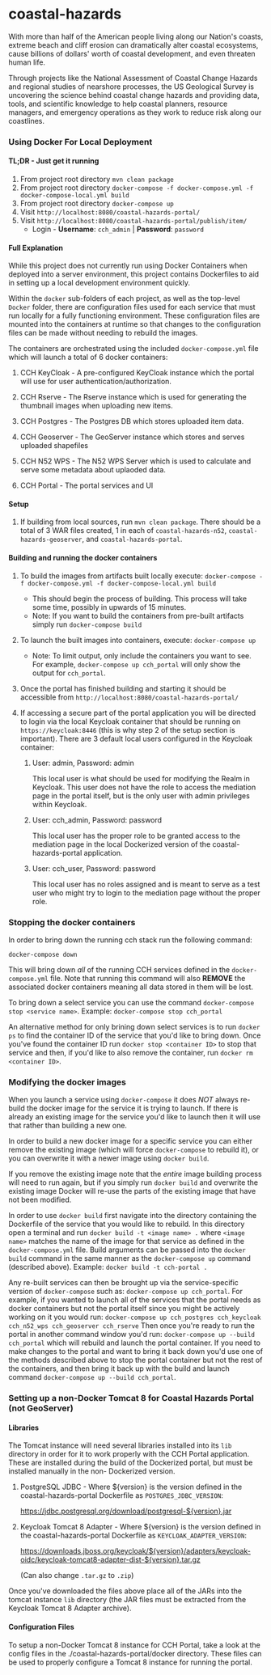 coastal-hazards
===============

With more than half of the American people living along our Nation's coasts,
extreme beach and cliff erosion can dramatically alter coastal ecosystems, cause
billions of dollars' worth of coastal development, and even threaten human life.

Through projects like the National Assessment of Coastal Change Hazards and
regional studies of nearshore processes, the US Geological Survey is uncovering
the science behind coastal change hazards and providing data, tools, and
scientific knowledge to help coastal planners, resource managers, and emergency
operations as they work to reduce risk along our coastlines.

### **Using Docker For Local Deployment**

#### TL;DR - Just get it running

1. From project root directory `mvn clean package`
2. From project root directory `docker-compose -f docker-compose.yml -f docker-compose-local.yml build`
3. From project root directory `docker-compose up`
4. Visit `http://localhost:8080/coastal-hazards-portal/`
5. Visit `http://localhost:8080/coastal-hazards-portal/publish/item/`
    - Login - **Username**: `cch_admin` | **Password**: `password`

#### Full Explanation

While this project does not currently run using Docker Containers when deployed
into a server environment, this project contains Dockerfiles to aid in setting
up a local development environment quickly.

Within the `docker` sub-folders of each project, as well as the top-level
`Docker` folder, there are configuration files used for each service that must
run locally for a fully functioning environment. These configuration files are
mounted into the containers at runtime so that changes to the configuration
files can be made without needing to rebuild the images.

The containers are orchestrated using the included `docker-compose.yml` file
which will launch a total of 6 docker containers:

1. CCH KeyCloak - A pre-configured KeyCloak instance which the portal will use for
user authentication/authorization.

2. CCH Rserve - The Rserve instance which is used for generating the thumbnail
images when uploading new items.

3. CCH Postgres - The Postgres DB which stores uploaded item data.

4. CCH Geoserver - The GeoServer instance which stores and serves uploaded shapefiles

5. CCH N52 WPS - The N52 WPS Server which is used to calculate and serve some metadata
about uplaoded data.

6. CCH Portal - The portal services and UI

#### Setup
1. If building from local sources, run `mvn clean package`. There should be a
   total of 3 WAR files created, 1 in each of `coastal-hazards-n52`,
   `coastal-hazards-geoserver`, and `coastal-hazards-portal`.

#### Building and running the docker containers

1. To build the images from artifacts built locally execute:
    `docker-compose -f docker-compose.yml -f docker-compose-local.yml build`
    * This should begin the process of building. This process will take some
      time, possibly in upwards of 15 minutes.
    * Note: If you want to build the containers from pre-built artifacts
      simply run `docker-compose build`

2. To launch the built images into containers, execute: `docker-compose up`
    * Note: To limit output, only include the containers you want to see. For
      example, `docker-compose up cch_portal` will only show the output for
      `cch_portal`.

3. Once the portal has finished building and starting it should be accessible
   from `http://localhost:8080/coastal-hazards-portal/`

4. If accessing a secure part of the portal application you will be directed to
   login via the local Keycloak container that should be running on
   `https://keycloak:8446` (this is why step 2 of the setup section is
   important). There are 3 default local users configured in the Keycloak
   container:

    1. User: admin, Password: admin

        This local user is what should be used for modifying the Realm in
        Keycloak. This user does not have the role to access the mediation page
        in the portal itself, but is the only user with admin privileges within
        Keycloak.

    2. User: cch_admin, Password: password

        This local user has the proper role to be granted access to the
        mediation page in the local Dockerized version of the
        coastal-hazards-portal application.

    3. User: cch_user, Password: password

        This local user has no roles assigned and is meant to serve as a test
        user who might try to login to the mediation page without the proper
        role.

### **Stopping the docker containers**

In order to bring down the running cch stack run the following command:

`docker-compose down`

This will bring down _all_ of the running CCH services defined in the
`docker-compose.yml` file. Note that running this command will also __REMOVE__
the associated docker containers meaning all data stored in them will be lost.

To bring down a select service you can use the command `docker-compose stop <service name>`.
Example: `docker-compose stop cch_portal`

An alternative method for only brining down select services is to run 
`docker ps` to find the container ID of the service that you'd like to bring down.
Once you've found the container ID run `docker stop <container ID>` to stop
that service and then, if you'd like to also remove the container, run 
`docker rm <container ID>`.

### **Modifying the docker images**

When you launch a service using `docker-compose` it does _NOT_ always re-build
the docker image for the service it is trying to launch. If there is already an
existing image for the service you'd like to launch then it will use that rather
than building a new one.

In order to build a new docker image for a specific service you can either
remove the existing image (which will force `docker-compose` to rebuild it), or
you can overwrite it with a newer image using `docker build`.

If you remove the existing image note that the _entire_ image building process
will need to run again, but if you simply run `docker build` and overwrite the
existing image Docker will re-use the parts of the existing image that have not
been modified.

In order to use `docker build` first navigate into the directory containing the
Dockerfile of the service that you would like to rebuild. In this directory
open a terminal and run `docker build -t <image name> .` where `<image name>`
matches the name of the image for that service as defined in the
`docker-compose.yml` file. Build arguments can be passed into the `docker build`
command in the same manner as the `docker-compose up` command (described above).
Example: `docker build -t cch-portal .`

Any re-built services can then be brought up via the service-specific version of
`docker-compose` such as: `docker-compose up cch_portal`. For example, if you
wanted to launch all of the services that the portal needs as docker containers
but not the portal itself since you might be actively working on it you would run:
`docker-compose up cch_postgres cch_keycloak cch_n52_wps cch_geoserver cch_rserve`
Then once you're ready to run the portal in another command window you'd run:
`docker-compose up --build cch_portal` which will rebuild and launch the portal
container. If you need to make changes to the portal and want to bring it back down
you'd use one of the methods described above to stop the portal container but not
the rest of the containers, and then bring it back up with the build and launch
command `docker-compose up --build cch_portal`.

### **Setting up a non-Docker Tomcat 8 for Coastal Hazards Portal (not GeoServer)**
#### Libraries
The Tomcat instance will need several libraries installed into its `lib`
directory in order for it to work properly with the CCH Portal application.
These are installed during the build of the Dockerized portal, but must be
installed manually in the non- Dockerized version.

1. PostgreSQL JDBC - Where ${version} is the version defined in the
   coastal-hazards-portal Dockerfile as `POSTGRES_JDBC_VERSION`: 

    https://jdbc.postgresql.org/download/postgresql-${version}.jar

2. Keycloak Tomcat 8 Adapter - Where ${version} is the version defined in the
   coastal-hazards-portal Dockerfile as `KEYCLOAK_ADAPTER_VERSION`: 

    https://downloads.jboss.org/keycloak/${version}/adapters/keycloak-oidc/keycloak-tomcat8-adapter-dist-${version}.tar.gz
    

    (Can also change `.tar.gz` to `.zip`)

Once you've downloaded the files above place all of the JARs into the tomcat
instance `lib` directory (the JAR files must be extracted from the Keycloak
Tomcat 8 Adapter archive).

#### Configuration Files

To setup a non-Docker Tomcat 8 instance for CCH Portal, take a look at the
config files in the ./coastal-hazards-portal/docker directory. These files can
be used to properly configure a Tomcat 8 instance for running the portal.